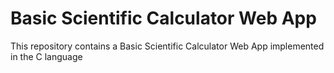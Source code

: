 # Basic Scientific Calculator Web App
This repository contains a Basic Scientific Calculator Web App implemented in the C language
